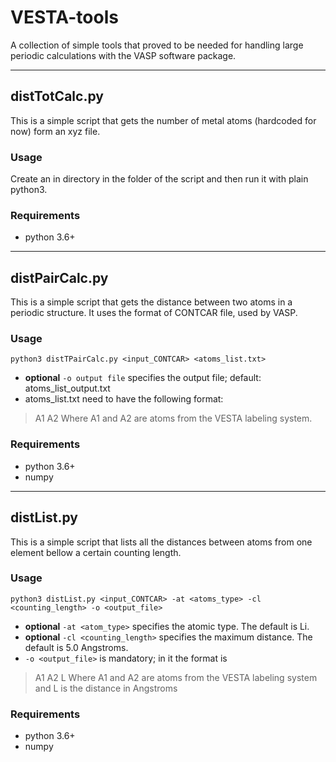 # VESTA-tools
A collection of simple tools that proved to be needed for handling large periodic calculations with the VASP software package.

---
## distTotCalc.py
This is a simple script that gets the number of metal atoms (hardcoded for now) form an xyz file.
### Usage
Create an in directory in the folder of the script and then run it with plain python3.
### Requirements
- python 3.6+

---
## distPairCalc.py
This is a simple script that gets the distance between two atoms in a periodic structure. It uses the format of CONTCAR file, used by VASP.
### Usage
`python3 distTPairCalc.py <input_CONTCAR> <atoms_list.txt>`
- **optional** `-o output file` specifies the output file; default: atoms_list_output.txt
- atoms_list.txt need to have the following format: 
> A1 A2
> Where A1 and A2 are atoms from the VESTA labeling system.
### Requirements
- python 3.6+
- numpy

---
## distList.py
This is a simple script that lists all the distances between atoms from one element bellow a certain counting length.
### Usage
`python3 distList.py <input_CONTCAR> -at <atoms_type> -cl <counting_length> -o <output_file>`
- **optional** `-at <atom_type>` specifies the atomic type. The default is Li.
- **optional** `-cl <counting_length>` specifies the maximum distance. The default is 5.0 Angstroms.
- `-o <output_file>` is mandatory; in it the format is 
> A1 A2 L
> Where A1 and A2 are atoms from the VESTA labeling system and L is the distance in Angstroms
### Requirements
- python 3.6+
- numpy

